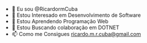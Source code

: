 - 👋 Eu sou @RicardormCuba
- 👀 Estou Interesado em Desenvolvimento de Software
- 🌱 Estou Aprendendo Programação Web
- 💞️ Estou Buscando colaboração em DOTNET
- 📫 Como me Consigues ricardo.m.r.cuba@gmail.com

<!---
RicardormCuba/RicardormCuba is a ✨ special ✨ repository because its `README.md` (this file) appears on your GitHub profile.
You can click the Preview link to take a look at your changes.
--->
